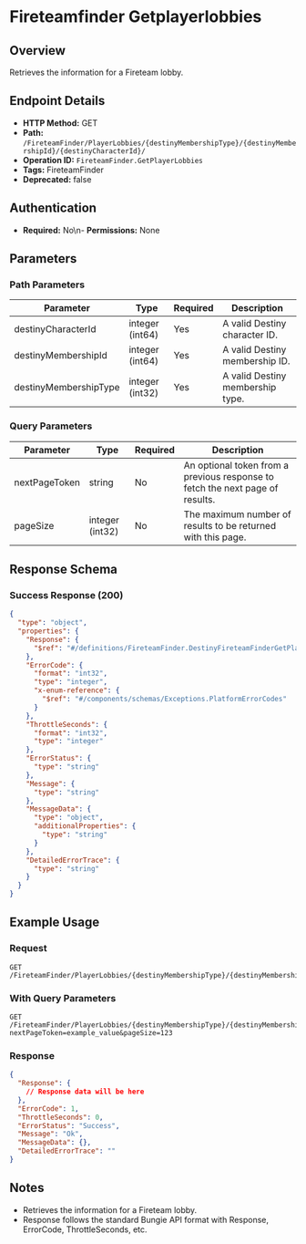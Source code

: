 # Fireteamfinder Getplayerlobbies

## Overview
Retrieves the information for a Fireteam lobby.

## Endpoint Details
- **HTTP Method:** GET
- **Path:** `/FireteamFinder/PlayerLobbies/{destinyMembershipType}/{destinyMembershipId}/{destinyCharacterId}/`
- **Operation ID:** `FireteamFinder.GetPlayerLobbies`
- **Tags:** FireteamFinder
- **Deprecated:** false

## Authentication
- **Required:** No\n- **Permissions:** None

## Parameters

### Path Parameters
| Parameter | Type | Required | Description |
|-----------|------|----------|-------------|
| destinyCharacterId | integer (int64) | Yes | A valid Destiny character ID. |
| destinyMembershipId | integer (int64) | Yes | A valid Destiny membership ID. |
| destinyMembershipType | integer (int32) | Yes | A valid Destiny membership type. |

### Query Parameters
| Parameter | Type | Required | Description |
|-----------|------|----------|-------------|
| nextPageToken | string | No | An optional token from a previous response to fetch the next page of results. |
| pageSize | integer (int32) | No | The maximum number of results to be returned with this page. |


## Response Schema

### Success Response (200)
```json
{
  "type": "object",
  "properties": {
    "Response": {
      "$ref": "#/definitions/FireteamFinder.DestinyFireteamFinderGetPlayerLobbiesResponse"
    },
    "ErrorCode": {
      "format": "int32",
      "type": "integer",
      "x-enum-reference": {
        "$ref": "#/components/schemas/Exceptions.PlatformErrorCodes"
      }
    },
    "ThrottleSeconds": {
      "format": "int32",
      "type": "integer"
    },
    "ErrorStatus": {
      "type": "string"
    },
    "Message": {
      "type": "string"
    },
    "MessageData": {
      "type": "object",
      "additionalProperties": {
        "type": "string"
      }
    },
    "DetailedErrorTrace": {
      "type": "string"
    }
  }
}
```


## Example Usage

### Request
```http
GET /FireteamFinder/PlayerLobbies/{destinyMembershipType}/{destinyMembershipId}/{destinyCharacterId}/
```

### With Query Parameters
```http
GET /FireteamFinder/PlayerLobbies/{destinyMembershipType}/{destinyMembershipId}/{destinyCharacterId}/?nextPageToken=example_value&pageSize=123
```

### Response
```json
{
  "Response": {
    // Response data will be here
  },
  "ErrorCode": 1,
  "ThrottleSeconds": 0,
  "ErrorStatus": "Success",
  "Message": "Ok",
  "MessageData": {},
  "DetailedErrorTrace": ""
}
```

## Notes
- Retrieves the information for a Fireteam lobby.
- Response follows the standard Bungie API format with Response, ErrorCode, ThrottleSeconds, etc.
